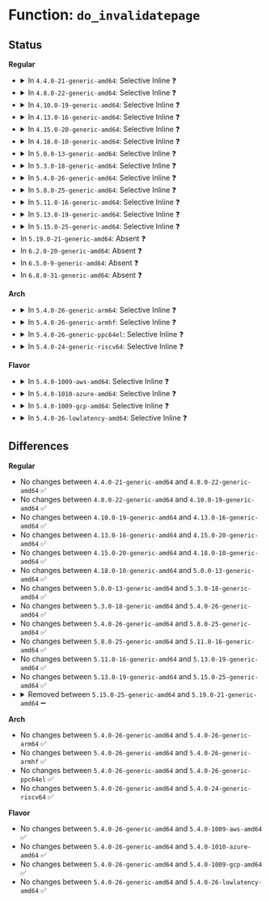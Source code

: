 # Function: <code>do_invalidatepage</code>

## Status
<b>Regular</b>
<ul>
<li>
<details>
<summary>In <code>4.4.0-21-generic-amd64</code>: Selective Inline ❓</summary>

```c
void do_invalidatepage(struct page * page, unsigned int offset, unsigned int length)
```

```json
{
  "name": "do_invalidatepage",
  "collision_type": "Unique Global",
  "inline_type": "Selective",
  "funcs": [
    {
      "addr": 18446744071580544016,
      "name": "do_invalidatepage",
      "external": true,
      "loc": "mm/truncate.c:81",
      "file": "mm/truncate.c",
      "inline": "not declared, inlined",
      "caller_inline": [
        "mm/truncate.c:truncate_inode_page",
        "mm/truncate.c:truncate_inode_pages_range",
        "mm/truncate.c:truncate_inode_pages_range"
      ],
      "caller_func": []
    }
  ],
  "symbols": [
    {
      "addr": 18446744071580544016,
      "name": "do_invalidatepage",
      "section": ".text",
      "bind": "STB_GLOBAL",
      "size": 39
    }
  ]
}
```
</details>
</li>
<li>
<details>
<summary>In <code>4.8.0-22-generic-amd64</code>: Selective Inline ❓</summary>

```c
void do_invalidatepage(struct page * page, unsigned int offset, unsigned int length)
```

```json
{
  "name": "do_invalidatepage",
  "collision_type": "Unique Global",
  "inline_type": "Selective",
  "funcs": [
    {
      "addr": 18446744071580634866,
      "name": "do_invalidatepage",
      "external": true,
      "loc": "mm/truncate.c:88",
      "file": "mm/truncate.c",
      "inline": "not declared, inlined",
      "caller_inline": [
        "mm/truncate.c:truncate_inode_pages_range",
        "mm/truncate.c:truncate_inode_pages_range",
        "mm/truncate.c:truncate_inode_page"
      ],
      "caller_func": []
    }
  ],
  "symbols": [
    {
      "addr": 18446744071580632896,
      "name": "do_invalidatepage",
      "section": ".text",
      "bind": "STB_GLOBAL",
      "size": 44
    }
  ]
}
```
</details>
</li>
<li>
<details>
<summary>In <code>4.10.0-19-generic-amd64</code>: Selective Inline ❓</summary>

```c
void do_invalidatepage(struct page * page, unsigned int offset, unsigned int length)
```

```json
{
  "name": "do_invalidatepage",
  "collision_type": "Unique Global",
  "inline_type": "Selective",
  "funcs": [
    {
      "addr": 18446744071580701973,
      "name": "do_invalidatepage",
      "external": true,
      "loc": "mm/truncate.c:115",
      "file": "mm/truncate.c",
      "inline": "not declared, inlined",
      "caller_inline": [
        "mm/truncate.c:truncate_inode_pages_range",
        "mm/truncate.c:truncate_inode_pages_range",
        "mm/truncate.c:truncate_inode_page"
      ],
      "caller_func": []
    }
  ],
  "symbols": [
    {
      "addr": 18446744071580700096,
      "name": "do_invalidatepage",
      "section": ".text",
      "bind": "STB_GLOBAL",
      "size": 44
    }
  ]
}
```
</details>
</li>
<li>
<details>
<summary>In <code>4.13.0-16-generic-amd64</code>: Selective Inline ❓</summary>

```c
void do_invalidatepage(struct page * page, unsigned int offset, unsigned int length)
```

```json
{
  "name": "do_invalidatepage",
  "collision_type": "Unique Global",
  "inline_type": "Selective",
  "funcs": [
    {
      "addr": 18446744071580735956,
      "name": "do_invalidatepage",
      "external": true,
      "loc": "mm/truncate.c:113",
      "file": "mm/truncate.c",
      "inline": "not declared, inlined",
      "caller_inline": [
        "mm/truncate.c:truncate_inode_pages_range",
        "mm/truncate.c:truncate_inode_pages_range",
        "mm/truncate.c:truncate_inode_page"
      ],
      "caller_func": []
    }
  ],
  "symbols": [
    {
      "addr": 18446744071580733904,
      "name": "do_invalidatepage",
      "section": ".text",
      "bind": "STB_GLOBAL",
      "size": 44
    }
  ]
}
```
</details>
</li>
<li>
<details>
<summary>In <code>4.15.0-20-generic-amd64</code>: Selective Inline ❓</summary>

```c
void do_invalidatepage(struct page * page, unsigned int offset, unsigned int length)
```

```json
{
  "name": "do_invalidatepage",
  "collision_type": "Unique Global",
  "inline_type": "Selective",
  "funcs": [
    {
      "addr": 18446744071580822720,
      "name": "do_invalidatepage",
      "external": true,
      "loc": "mm/truncate.c:154",
      "file": "mm/truncate.c",
      "inline": "not declared, inlined",
      "caller_inline": [
        "mm/truncate.c:truncate_inode_pages_range",
        "mm/truncate.c:truncate_inode_pages_range",
        "mm/truncate.c:truncate_cleanup_page"
      ],
      "caller_func": []
    }
  ],
  "symbols": [
    {
      "addr": 18446744071580820784,
      "name": "do_invalidatepage",
      "section": ".text",
      "bind": "STB_GLOBAL",
      "size": 47
    }
  ]
}
```
</details>
</li>
<li>
<details>
<summary>In <code>4.18.0-10-generic-amd64</code>: Selective Inline ❓</summary>

```c
void do_invalidatepage(struct page * page, unsigned int offset, unsigned int length)
```

```json
{
  "name": "do_invalidatepage",
  "collision_type": "Unique Global",
  "inline_type": "Selective",
  "funcs": [
    {
      "addr": 18446744071580959351,
      "name": "do_invalidatepage",
      "external": true,
      "loc": "mm/truncate.c:154",
      "file": "mm/truncate.c",
      "inline": "not declared, inlined",
      "caller_inline": [
        "mm/truncate.c:truncate_inode_pages_range",
        "mm/truncate.c:truncate_inode_pages_range",
        "mm/truncate.c:truncate_cleanup_page"
      ],
      "caller_func": []
    }
  ],
  "symbols": [
    {
      "addr": 18446744071580957632,
      "name": "do_invalidatepage",
      "section": ".text",
      "bind": "STB_GLOBAL",
      "size": 46
    }
  ]
}
```
</details>
</li>
<li>
<details>
<summary>In <code>5.0.0-13-generic-amd64</code>: Selective Inline ❓</summary>

```c
void do_invalidatepage(struct page * page, unsigned int offset, unsigned int length)
```

```json
{
  "name": "do_invalidatepage",
  "collision_type": "Unique Global",
  "inline_type": "Selective",
  "funcs": [
    {
      "addr": 18446744071581035575,
      "name": "do_invalidatepage",
      "external": true,
      "loc": "mm/truncate.c:151",
      "file": "mm/truncate.c",
      "inline": "not declared, inlined",
      "caller_inline": [
        "mm/truncate.c:truncate_inode_pages_range",
        "mm/truncate.c:truncate_inode_pages_range",
        "mm/truncate.c:truncate_cleanup_page"
      ],
      "caller_func": []
    }
  ],
  "symbols": [
    {
      "addr": 18446744071581033856,
      "name": "do_invalidatepage",
      "section": ".text",
      "bind": "STB_GLOBAL",
      "size": 46
    }
  ]
}
```
</details>
</li>
<li>
<details>
<summary>In <code>5.3.0-18-generic-amd64</code>: Selective Inline ❓</summary>

```c
void do_invalidatepage(struct page * page, unsigned int offset, unsigned int length)
```

```json
{
  "name": "do_invalidatepage",
  "collision_type": "Unique Global",
  "inline_type": "Selective",
  "funcs": [
    {
      "addr": 18446744071581099499,
      "name": "do_invalidatepage",
      "external": true,
      "loc": "mm/truncate.c:152",
      "file": "mm/truncate.c",
      "inline": "not declared, inlined",
      "caller_inline": [
        "mm/truncate.c:truncate_inode_pages_range",
        "mm/truncate.c:truncate_inode_pages_range",
        "mm/truncate.c:truncate_cleanup_page"
      ],
      "caller_func": []
    }
  ],
  "symbols": [
    {
      "addr": 18446744071581097824,
      "name": "do_invalidatepage",
      "section": ".text",
      "bind": "STB_GLOBAL",
      "size": 46
    }
  ]
}
```
</details>
</li>
<li>
<details>
<summary>In <code>5.4.0-26-generic-amd64</code>: Selective Inline ❓</summary>

```c
void do_invalidatepage(struct page * page, unsigned int offset, unsigned int length)
```

```json
{
  "name": "do_invalidatepage",
  "collision_type": "Unique Global",
  "inline_type": "Selective",
  "funcs": [
    {
      "addr": 18446744071581156439,
      "name": "do_invalidatepage",
      "external": true,
      "loc": "mm/truncate.c:152",
      "file": "mm/truncate.c",
      "inline": "not declared, inlined",
      "caller_inline": [
        "mm/truncate.c:truncate_inode_pages_range",
        "mm/truncate.c:truncate_inode_pages_range",
        "mm/truncate.c:truncate_cleanup_page"
      ],
      "caller_func": []
    }
  ],
  "symbols": [
    {
      "addr": 18446744071581154752,
      "name": "do_invalidatepage",
      "section": ".text",
      "bind": "STB_GLOBAL",
      "size": 46
    }
  ]
}
```
</details>
</li>
<li>
<details>
<summary>In <code>5.8.0-25-generic-amd64</code>: Selective Inline ❓</summary>

```c
void do_invalidatepage(struct page * page, unsigned int offset, unsigned int length)
```

```json
{
  "name": "do_invalidatepage",
  "collision_type": "Unique Global",
  "inline_type": "Selective",
  "funcs": [
    {
      "addr": 18446744071581342688,
      "name": "do_invalidatepage",
      "external": true,
      "loc": "mm/truncate.c:152",
      "file": "mm/truncate.c",
      "inline": "not declared, inlined",
      "caller_inline": [
        "mm/truncate.c:truncate_inode_pages_range",
        "mm/truncate.c:truncate_inode_pages_range",
        "mm/truncate.c:truncate_cleanup_page"
      ],
      "caller_func": [
        "fs/buffer.c:block_write_full_page"
      ]
    }
  ],
  "symbols": [
    {
      "addr": 18446744071581343296,
      "name": "do_invalidatepage",
      "section": ".text",
      "bind": "STB_GLOBAL",
      "size": 46
    }
  ]
}
```
</details>
</li>
<li>
<details>
<summary>In <code>5.11.0-16-generic-amd64</code>: Selective Inline ❓</summary>

```c
void do_invalidatepage(struct page * page, unsigned int offset, unsigned int length)
```

```json
{
  "name": "do_invalidatepage",
  "collision_type": "Unique Global",
  "inline_type": "Selective",
  "funcs": [
    {
      "addr": 18446744071581384441,
      "name": "do_invalidatepage",
      "external": true,
      "loc": "mm/truncate.c:152",
      "file": "mm/truncate.c",
      "inline": "not declared, inlined",
      "caller_inline": [
        "mm/truncate.c:truncate_inode_pages_range",
        "mm/truncate.c:truncate_inode_pages_range",
        "mm/truncate.c:truncate_cleanup_page"
      ],
      "caller_func": []
    }
  ],
  "symbols": [
    {
      "addr": 18446744071581385024,
      "name": "do_invalidatepage",
      "section": ".text",
      "bind": "STB_GLOBAL",
      "size": 46
    }
  ]
}
```
</details>
</li>
<li>
<details>
<summary>In <code>5.13.0-19-generic-amd64</code>: Selective Inline ❓</summary>

```c
void do_invalidatepage(struct page * page, unsigned int offset, unsigned int length)
```

```json
{
  "name": "do_invalidatepage",
  "collision_type": "Unique Global",
  "inline_type": "Selective",
  "funcs": [
    {
      "addr": 18446744071581404668,
      "name": "do_invalidatepage",
      "external": true,
      "loc": "mm/truncate.c:146",
      "file": "mm/truncate.c",
      "inline": "not declared, inlined",
      "caller_inline": [
        "mm/truncate.c:truncate_inode_pages_range",
        "mm/truncate.c:truncate_inode_pages_range",
        "mm/truncate.c:truncate_cleanup_page"
      ],
      "caller_func": []
    }
  ],
  "symbols": [
    {
      "addr": 18446744071581405232,
      "name": "do_invalidatepage",
      "section": ".text",
      "bind": "STB_GLOBAL",
      "size": 46
    }
  ]
}
```
</details>
</li>
<li>
<details>
<summary>In <code>5.15.0-25-generic-amd64</code>: Selective Inline ❓</summary>

```c
void do_invalidatepage(struct page * page, unsigned int offset, unsigned int length)
```

```json
{
  "name": "do_invalidatepage",
  "collision_type": "Unique Global",
  "inline_type": "Selective",
  "funcs": [
    {
      "addr": 18446744071581654360,
      "name": "do_invalidatepage",
      "external": true,
      "loc": "mm/truncate.c:146",
      "file": "mm/truncate.c",
      "inline": "not declared, inlined",
      "caller_inline": [
        "mm/truncate.c:truncate_inode_pages_range",
        "mm/truncate.c:truncate_inode_pages_range",
        "mm/truncate.c:truncate_cleanup_page"
      ],
      "caller_func": [
        "mm/readahead.c:read_cache_pages_invalidate_page"
      ]
    }
  ],
  "symbols": [
    {
      "addr": 18446744071581656416,
      "name": "do_invalidatepage",
      "section": ".text",
      "bind": "STB_GLOBAL",
      "size": 49
    }
  ]
}
```
</details>
</li>
<li>
In <code>5.19.0-21-generic-amd64</code>: Absent ❓
</li>
<li>
In <code>6.2.0-20-generic-amd64</code>: Absent ❓
</li>
<li>
In <code>6.5.0-9-generic-amd64</code>: Absent ❓
</li>
<li>
In <code>6.8.0-31-generic-amd64</code>: Absent ❓
</li>
</ul>
<b>Arch</b>
<ul>
<li>
<details>
<summary>In <code>5.4.0-26-generic-arm64</code>: Selective Inline ❓</summary>

```c
void do_invalidatepage(struct page * page, unsigned int offset, unsigned int length)
```

```json
{
  "name": "do_invalidatepage",
  "collision_type": "Unique Global",
  "inline_type": "Selective",
  "funcs": [
    {
      "addr": 18446603336492534408,
      "name": "do_invalidatepage",
      "external": true,
      "loc": "mm/truncate.c:152",
      "file": "mm/truncate.c",
      "inline": "not declared, inlined",
      "caller_inline": [
        "mm/truncate.c:truncate_inode_pages_range",
        "mm/truncate.c:truncate_inode_pages_range",
        "mm/truncate.c:truncate_cleanup_page"
      ],
      "caller_func": []
    }
  ],
  "symbols": [
    {
      "addr": 18446603336492532816,
      "name": "do_invalidatepage",
      "section": ".text",
      "bind": "STB_GLOBAL",
      "size": 112
    }
  ]
}
```
</details>
</li>
<li>
<details>
<summary>In <code>5.4.0-26-generic-armhf</code>: Selective Inline ❓</summary>

```c
void do_invalidatepage(struct page * page, unsigned int offset, unsigned int length)
```

```json
{
  "name": "do_invalidatepage",
  "collision_type": "Unique Global",
  "inline_type": "Selective",
  "funcs": [
    {
      "addr": 3226399560,
      "name": "do_invalidatepage",
      "external": true,
      "loc": "mm/truncate.c:152",
      "file": "mm/truncate.c",
      "inline": "not declared, inlined",
      "caller_inline": [
        "mm/truncate.c:truncate_inode_pages_range",
        "mm/truncate.c:truncate_inode_pages_range",
        "mm/truncate.c:truncate_cleanup_page"
      ],
      "caller_func": [
        "fs/buffer.c:block_write_full_page"
      ]
    }
  ],
  "symbols": [
    {
      "addr": 3226398048,
      "name": "do_invalidatepage",
      "section": ".text",
      "bind": "STB_GLOBAL",
      "size": 68
    }
  ]
}
```
</details>
</li>
<li>
<details>
<summary>In <code>5.4.0-26-generic-ppc64el</code>: Selective Inline ❓</summary>

```c
void do_invalidatepage(struct page * page, unsigned int offset, unsigned int length)
```

```json
{
  "name": "do_invalidatepage",
  "collision_type": "Unique Global",
  "inline_type": "Selective",
  "funcs": [
    {
      "addr": 13835058055285830200,
      "name": "do_invalidatepage",
      "external": true,
      "loc": "mm/truncate.c:152",
      "file": "mm/truncate.c",
      "inline": "not declared, inlined",
      "caller_inline": [
        "mm/truncate.c:truncate_inode_pages_range",
        "mm/truncate.c:truncate_inode_pages_range",
        "mm/truncate.c:truncate_cleanup_page"
      ],
      "caller_func": []
    }
  ],
  "symbols": [
    {
      "addr": 13835058055285827856,
      "name": "do_invalidatepage",
      "section": ".text",
      "bind": "STB_GLOBAL",
      "size": 100
    }
  ]
}
```
</details>
</li>
<li>
<details>
<summary>In <code>5.4.0-24-generic-riscv64</code>: Selective Inline ❓</summary>

```c
void do_invalidatepage(struct page * page, unsigned int offset, unsigned int length)
```

```json
{
  "name": "do_invalidatepage",
  "collision_type": "Unique Global",
  "inline_type": "Selective",
  "funcs": [
    {
      "addr": 18446743936272585476,
      "name": "do_invalidatepage",
      "external": true,
      "loc": "mm/truncate.c:152",
      "file": "mm/truncate.c",
      "inline": "not declared, inlined",
      "caller_inline": [
        "mm/truncate.c:truncate_inode_pages_range",
        "mm/truncate.c:truncate_inode_pages_range",
        "mm/truncate.c:truncate_cleanup_page"
      ],
      "caller_func": []
    }
  ],
  "symbols": [
    {
      "addr": 18446743936272584092,
      "name": "do_invalidatepage",
      "section": ".text",
      "bind": "STB_GLOBAL",
      "size": 84
    }
  ]
}
```
</details>
</li>
</ul>
<b>Flavor</b>
<ul>
<li>
<details>
<summary>In <code>5.4.0-1009-aws-amd64</code>: Selective Inline ❓</summary>

```c
void do_invalidatepage(struct page * page, unsigned int offset, unsigned int length)
```

```json
{
  "name": "do_invalidatepage",
  "collision_type": "Unique Global",
  "inline_type": "Selective",
  "funcs": [
    {
      "addr": 18446744071581125287,
      "name": "do_invalidatepage",
      "external": true,
      "loc": "mm/truncate.c:152",
      "file": "mm/truncate.c",
      "inline": "not declared, inlined",
      "caller_inline": [
        "mm/truncate.c:truncate_inode_pages_range",
        "mm/truncate.c:truncate_inode_pages_range",
        "mm/truncate.c:truncate_cleanup_page"
      ],
      "caller_func": []
    }
  ],
  "symbols": [
    {
      "addr": 18446744071581123600,
      "name": "do_invalidatepage",
      "section": ".text",
      "bind": "STB_GLOBAL",
      "size": 46
    }
  ]
}
```
</details>
</li>
<li>
<details>
<summary>In <code>5.4.0-1010-azure-amd64</code>: Selective Inline ❓</summary>

```c
void do_invalidatepage(struct page * page, unsigned int offset, unsigned int length)
```

```json
{
  "name": "do_invalidatepage",
  "collision_type": "Unique Global",
  "inline_type": "Selective",
  "funcs": [
    {
      "addr": 18446744071581072263,
      "name": "do_invalidatepage",
      "external": true,
      "loc": "mm/truncate.c:152",
      "file": "mm/truncate.c",
      "inline": "not declared, inlined",
      "caller_inline": [
        "mm/truncate.c:truncate_inode_pages_range",
        "mm/truncate.c:truncate_inode_pages_range",
        "mm/truncate.c:truncate_cleanup_page"
      ],
      "caller_func": []
    }
  ],
  "symbols": [
    {
      "addr": 18446744071581070576,
      "name": "do_invalidatepage",
      "section": ".text",
      "bind": "STB_GLOBAL",
      "size": 46
    }
  ]
}
```
</details>
</li>
<li>
<details>
<summary>In <code>5.4.0-1009-gcp-amd64</code>: Selective Inline ❓</summary>

```c
void do_invalidatepage(struct page * page, unsigned int offset, unsigned int length)
```

```json
{
  "name": "do_invalidatepage",
  "collision_type": "Unique Global",
  "inline_type": "Selective",
  "funcs": [
    {
      "addr": 18446744071581116487,
      "name": "do_invalidatepage",
      "external": true,
      "loc": "mm/truncate.c:152",
      "file": "mm/truncate.c",
      "inline": "not declared, inlined",
      "caller_inline": [
        "mm/truncate.c:truncate_inode_pages_range",
        "mm/truncate.c:truncate_inode_pages_range",
        "mm/truncate.c:truncate_cleanup_page"
      ],
      "caller_func": []
    }
  ],
  "symbols": [
    {
      "addr": 18446744071581114800,
      "name": "do_invalidatepage",
      "section": ".text",
      "bind": "STB_GLOBAL",
      "size": 46
    }
  ]
}
```
</details>
</li>
<li>
<details>
<summary>In <code>5.4.0-26-lowlatency-amd64</code>: Selective Inline ❓</summary>

```c
void do_invalidatepage(struct page * page, unsigned int offset, unsigned int length)
```

```json
{
  "name": "do_invalidatepage",
  "collision_type": "Unique Global",
  "inline_type": "Selective",
  "funcs": [
    {
      "addr": 18446744071581178931,
      "name": "do_invalidatepage",
      "external": true,
      "loc": "mm/truncate.c:152",
      "file": "mm/truncate.c",
      "inline": "not declared, inlined",
      "caller_inline": [
        "mm/truncate.c:truncate_inode_pages_range",
        "mm/truncate.c:truncate_inode_pages_range",
        "mm/truncate.c:truncate_cleanup_page"
      ],
      "caller_func": []
    }
  ],
  "symbols": [
    {
      "addr": 18446744071581177248,
      "name": "do_invalidatepage",
      "section": ".text",
      "bind": "STB_GLOBAL",
      "size": 46
    }
  ]
}
```
</details>
</li>
</ul>

## Differences
<b>Regular</b>
<ul>
<li>
No changes between <code>4.4.0-21-generic-amd64</code> and <code>4.8.0-22-generic-amd64</code> ✅
</li>
<li>
No changes between <code>4.8.0-22-generic-amd64</code> and <code>4.10.0-19-generic-amd64</code> ✅
</li>
<li>
No changes between <code>4.10.0-19-generic-amd64</code> and <code>4.13.0-16-generic-amd64</code> ✅
</li>
<li>
No changes between <code>4.13.0-16-generic-amd64</code> and <code>4.15.0-20-generic-amd64</code> ✅
</li>
<li>
No changes between <code>4.15.0-20-generic-amd64</code> and <code>4.18.0-10-generic-amd64</code> ✅
</li>
<li>
No changes between <code>4.18.0-10-generic-amd64</code> and <code>5.0.0-13-generic-amd64</code> ✅
</li>
<li>
No changes between <code>5.0.0-13-generic-amd64</code> and <code>5.3.0-18-generic-amd64</code> ✅
</li>
<li>
No changes between <code>5.3.0-18-generic-amd64</code> and <code>5.4.0-26-generic-amd64</code> ✅
</li>
<li>
No changes between <code>5.4.0-26-generic-amd64</code> and <code>5.8.0-25-generic-amd64</code> ✅
</li>
<li>
No changes between <code>5.8.0-25-generic-amd64</code> and <code>5.11.0-16-generic-amd64</code> ✅
</li>
<li>
No changes between <code>5.11.0-16-generic-amd64</code> and <code>5.13.0-19-generic-amd64</code> ✅
</li>
<li>
No changes between <code>5.13.0-19-generic-amd64</code> and <code>5.15.0-25-generic-amd64</code> ✅
</li>
<li>
<details>
<summary>Removed between <code>5.15.0-25-generic-amd64</code> and <code>5.19.0-21-generic-amd64</code> ➖</summary>

```c
void do_invalidatepage(struct page * page, unsigned int offset, unsigned int length)
```
</details>
</li>
</ul>
<b>Arch</b>
<ul>
<li>
No changes between <code>5.4.0-26-generic-amd64</code> and <code>5.4.0-26-generic-arm64</code> ✅
</li>
<li>
No changes between <code>5.4.0-26-generic-amd64</code> and <code>5.4.0-26-generic-armhf</code> ✅
</li>
<li>
No changes between <code>5.4.0-26-generic-amd64</code> and <code>5.4.0-26-generic-ppc64el</code> ✅
</li>
<li>
No changes between <code>5.4.0-26-generic-amd64</code> and <code>5.4.0-24-generic-riscv64</code> ✅
</li>
</ul>
<b>Flavor</b>
<ul>
<li>
No changes between <code>5.4.0-26-generic-amd64</code> and <code>5.4.0-1009-aws-amd64</code> ✅
</li>
<li>
No changes between <code>5.4.0-26-generic-amd64</code> and <code>5.4.0-1010-azure-amd64</code> ✅
</li>
<li>
No changes between <code>5.4.0-26-generic-amd64</code> and <code>5.4.0-1009-gcp-amd64</code> ✅
</li>
<li>
No changes between <code>5.4.0-26-generic-amd64</code> and <code>5.4.0-26-lowlatency-amd64</code> ✅
</li>
</ul>
